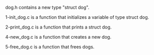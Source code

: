 dog.h contains a new type "struct dog".

1-init_dog.c is a function that initializes a variable of type struct dog.

2-print_dog.c is a function that prints a struct dog.

4-new_dog.c is a function that creates a new dog.

5-free_dog.c is a function that frees dogs.
